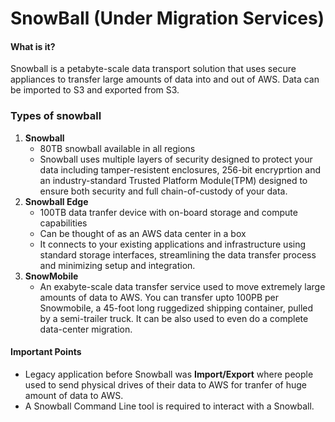# SnowBall (Under Migration Services)

#### What is it?
Snowball is a petabyte-scale data transport solution that uses secure appliances to transfer large amounts of data into and out of AWS. Data can be imported to S3 and exported from S3.

### Types of snowball
1. **Snowball**
	- 80TB snowball available in all regions
	- Snowball uses multiple layers of security designed to protect your data including tamper-resistent enclosures, 256-bit encryprtion and an industry-standard Trusted Platform Module(TPM) designed to ensure both security and full chain-of-custody of your data.
2. **Snowball Edge**
	- 100TB data tranfer device with on-board storage and compute capabilities
	- Can be thought of as an AWS data center in a box
	- It connects to your existing applications and infrastructure using standard storage interfaces, streamlining the data transfer process and minimizing setup and integration.
3. **SnowMobile**
	- An exabyte-scale data transfer service used to move extremely large amounts of data to AWS. You can transfer upto 100PB per Snowmobile, a 45-foot long ruggedized shipping container, pulled by a semi-trailer truck. It can be also used to even do a complete data-center migration. 

#### Important Points
 - Legacy application before Snowball was **Import/Export** where people used to send physical drives of their data to AWS for tranfer of huge amount of data to AWS.	
 - A Snowball Command Line tool is required to interact with a Snowball.